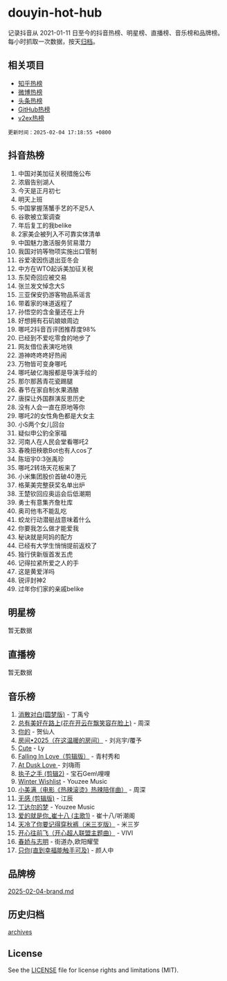 # douyin-hot-hub

记录抖音从 2021-01-11 日至今的抖音热榜、明星榜、直播榜、音乐榜和品牌榜。每小时抓取一次数据，按天[归档](archives)。

## 相关项目

- [知乎热榜](https://github.com/lonnyzhang423/zhihu-hot-hub)
- [微博热榜](https://github.com/lonnyzhang423/weibo-hot-hub)
- [头条热榜](https://github.com/lonnyzhang423/toutiao-hot-hub)
- [GitHub热榜](https://github.com/lonnyzhang423/github-hot-hub)
- [v2ex热榜](https://github.com/lonnyzhang423/v2ex-hot-hub)


`更新时间：2025-02-04 17:18:55 +0800`

## 抖音热榜

1. 中国对美加征关税措施公布
1. 浓眉告别湖人
1. 今天是正月初七
1. 明天上班
1. 中国掌握荡蟹手艺的不足5人
1. 谷歌被立案调查
1. 年后复工的我belike
1. 2家美企被列入不可靠实体清单
1. 中国魅力激活服务贸易潜力
1. 我国对钨等物项实施出口管制
1. 谷爱凌因伤退出亚冬会
1. 中方在WTO起诉美加征关税
1. 东契奇回应被交易
1. 张兰发文悼念大S
1. 三亚保安扔游客物品系谣言
1. 带着家的味道返程了
1. 孙悟空的含金量还在上升
1. 好想拥有石矶娘娘周边
1. 哪吒2抖音百评团推荐度98%
1. 已经到不爱吃零食的地步了
1. 网友借位表演吃地铁
1. 游神咚咚咚好热闹
1. 万物皆可变身哪吒
1. 哪吒破亿海报都是导演手绘的
1. 那尔那茜青花瓷踢腿
1. 春节在家自制水果酒酿
1. 唐探让外国群演反思历史
1. 没有人会一直在原地等你
1. 哪吒2的女性角色都是大女主
1. 小S两个女儿回台
1. 疑似申公豹全家福
1. 河南人在人民会堂看哪吒2
1. 春晚扭秧歌Bot也有人cos了
1. 陈垣宇0:3张禹珍
1. 哪吒2转场天花板来了
1. 小米集团股价首破40港元
1. 格莱美完整获奖名单出炉
1. 王楚钦回应奥运会后低潮期
1. 勇士有意集齐詹杜库
1. 奥司他韦不能乱吃
1. 蛟龙行动潜艇战意味着什么
1. 你要我怎么做才能爱我
1. 秘诀就是阿妈的配方
1. 已经有大学生悄悄提前返校了
1. 独行侠新版首发五虎
1. 记得拉紧所爱之人的手
1. 这是黄爱洋吗
1. 锐评封神2
1. 过年你们家的亲戚belike

## 明星榜

暂无数据

## 直播榜

暂无数据

## 音乐榜

1. [消散对白(圆梦版)](https://sf5-hl-cdn-tos.douyinstatic.com/obj/tos-cn-ve-2774/og4jB5I5IizzoZVAAAzWgBMAsMDWoArfwBOiFs) - 丁禹兮
1. [总有美好在路上(花在开云在飘笑容在脸上)](https://sf5-hl-cdn-tos.douyinstatic.com/obj/tos-cn-ve-2774/oU5u7NwtfBIvaNhoQBszOvAlRiAoiWAVVyBMq4) - 周深
1. [你的](https://sf5-hl-cdn-tos.douyinstatic.com/obj/tos-cn-ve-2774/oYuIeKf42jB7sEV6B2upMdpYAgfrQWj0FeRegh) - 贺仙人
1. [房间•2025（在这温暖的房间）](https://sf5-hl-cdn-tos.douyinstatic.com/obj/tos-cn-ve-2774/oMzJcnT8BgIetASeBfwfEeBQVNfACiCifhfZP7g) - 刘兆宇/覆予
1. [Cute](https://sf5-hl-cdn-tos.douyinstatic.com/obj/tos-cn-ve-2774/o4IbIzHWKAAB4wsS5qMBRiiAlEBGTpQRNfFvuo) - Ly
1. [Falling In Love（剪辑版）](https://sf5-hl-cdn-tos.douyinstatic.com/obj/tos-cn-ve-2774/o8ajpA8zzgBPahbBIO8AcKGBLJezFCRd1wfP9f) - 青村秀和
1. [ At Dusk  Love ](https://sf5-hl-cdn-tos.douyinstatic.com/obj/tos-cn-ve-2774/o8CrpCf5CaYgI4ZrtQgMQAFEfuGqNnRSDQAPBc) - 刘嗨雨
1. [执子之手 (剪辑2)](https://sf5-hl-cdn-tos.douyinstatic.com/obj/tos-cn-ve-2774/oUoZLQjCc31XzqsBnBQUNgeKtYPBcgbFDwtfcu) - 宝石Gem\哩哩
1. [Winter Wishlist](https://sf5-hl-cdn-tos.douyinstatic.com/obj/tos-cn-ve-2774/oIIgUOeamCFCVAzxN6MFRLIBlLGpUqQxeeHrLE) - Youzee Music
1. [小美满（电影《热辣滚烫》热辣陪伴曲）](https://sf5-hl-cdn-tos.douyinstatic.com/obj/tos-cn-ve-2774/o0GAn2lSgfZIDUgtevCGDQYnFg4CwnrBaxbTZL) - 周深
1. [无感 (剪辑版)](https://sf5-hl-cdn-tos.douyinstatic.com/obj/tos-cn-ve-2774/o0eIsUzJBDlQaQFC5OFlgbMEZC1TFYBftOBn6p) - 江辰
1. [丁达尔的梦](https://sf3-cdn-tos.douyinstatic.com/obj/tos-cn-ve-2774/oMU3WirUZBVQkAC9ccG5P2IQirziZM2RTInUY) - Youzee Music
1. [爱的就是你_崔十八 (主歌1)](https://sf5-hl-cdn-tos.douyinstatic.com/obj/tos-cn-ve-2774/oI5BO5DhFZ6UTcNCnZaOCBLtZ7WIMQGfgnXf5E) - 崔十八/听潮阁
1. [天冷了你要记得穿秋裤（米三岁版）](https://sf5-hl-cdn-tos.douyinstatic.com/obj/tos-cn-ve-2774/oQlIwVIDWiZ6BQilAorS7MA0AgCkQDvcZAdm1) - 米三岁
1. [开心往前飞（开心超人联盟主题曲）](https://sf5-hl-cdn-tos.douyinstatic.com/obj/tos-cn-ve-2774/9d8fb7c82cf1421fb93a9fe925275e0a) - VIVI
1. [春娇与志明](https://sf5-hl-cdn-tos.douyinstatic.com/obj/tos-cn-ve-2774/e530d8fceb7044b39707d7f9ff54add1) - 街道办,欧阳耀莹
1. [只你(直到幸福能触手可及)](https://sf5-hl-cdn-tos.douyinstatic.com/obj/tos-cn-ve-2774/o0lBkRDzFTeaVSUz3ZZSCBVtZ5DIMQGfgmEAuE) - 颜人中

## 品牌榜

[2025-02-04-brand.md](archives/2025-02-04-brand.md)

## 历史归档

[archives](archives)

## License

See the [LICENSE](LICENSE) file for license rights and limitations (MIT).

